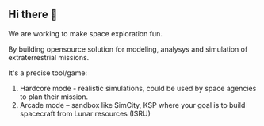 ## Hi there 👋

We are working to make space exploration fun.

By building opensource solution for modeling, analysys and simulation of extraterrestrial missions.

It's a precise tool/game:
1. Hardcore mode - realistic simulations, could be used by space agencies to plan their mission.
2. Arcade mode – sandbox like SimCity, KSP where your goal is to build spacecraft from Lunar resources (ISRU)
